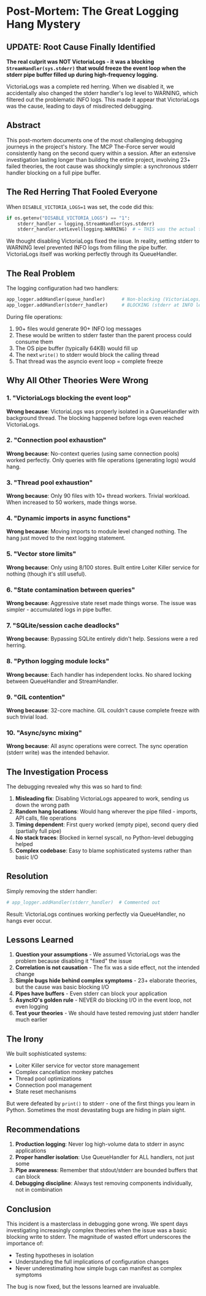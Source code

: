 # Post-Mortem: The Great Logging Hang Mystery

## UPDATE: Root Cause Finally Identified

**The real culprit was NOT VictoriaLogs - it was a blocking `StreamHandler(sys.stderr)` that would freeze the event loop when the stderr pipe buffer filled up during high-frequency logging.**

VictoriaLogs was a complete red herring. When we disabled it, we accidentally also changed the stderr handler's log level to WARNING, which filtered out the problematic INFO logs. This made it appear that VictoriaLogs was the cause, leading to days of misdirected debugging.

## Abstract

This post-mortem documents one of the most challenging debugging journeys in the project's history. The MCP The-Force server would consistently hang on the second query within a session. After an extensive investigation lasting longer than building the entire project, involving 23+ failed theories, the root cause was shockingly simple: a synchronous stderr handler blocking on a full pipe buffer.

## The Red Herring That Fooled Everyone

When `DISABLE_VICTORIA_LOGS=1` was set, the code did this:
```python
if os.getenv("DISABLE_VICTORIA_LOGS") == "1":
    stderr_handler = logging.StreamHandler(sys.stderr)
    stderr_handler.setLevel(logging.WARNING)  # ← THIS was the actual fix!
```

We thought disabling VictoriaLogs fixed the issue. In reality, setting stderr to WARNING level prevented INFO logs from filling the pipe buffer. VictoriaLogs itself was working perfectly through its QueueHandler.

## The Real Problem

The logging configuration had two handlers:
```python
app_logger.addHandler(queue_handler)      # Non-blocking (VictoriaLogs)
app_logger.addHandler(stderr_handler)     # BLOCKING (stderr at INFO level)
```

During file operations:
1. 90+ files would generate 90+ INFO log messages
2. These would be written to stderr faster than the parent process could consume them
3. The OS pipe buffer (typically 64KB) would fill up
4. The next `write()` to stderr would block the calling thread
5. That thread was the asyncio event loop = complete freeze

## Why All Other Theories Were Wrong

### 1. "VictoriaLogs blocking the event loop"
**Wrong because**: VictoriaLogs was properly isolated in a QueueHandler with background thread. The blocking happened before logs even reached VictoriaLogs.

### 2. "Connection pool exhaustion" 
**Wrong because**: No-context queries (using same connection pools) worked perfectly. Only queries with file operations (generating logs) would hang.

### 3. "Thread pool exhaustion"
**Wrong because**: Only 90 files with 10+ thread workers. Trivial workload. When increased to 50 workers, made things worse.

### 4. "Dynamic imports in async functions"
**Wrong because**: Moving imports to module level changed nothing. The hang just moved to the next logging statement.

### 5. "Vector store limits"
**Wrong because**: Only using 8/100 stores. Built entire Loiter Killer service for nothing (though it's still useful).

### 6. "State contamination between queries"
**Wrong because**: Aggressive state reset made things worse. The issue was simpler - accumulated logs in pipe buffer.

### 7. "SQLite/session cache deadlocks"
**Wrong because**: Bypassing SQLite entirely didn't help. Sessions were a red herring.

### 8. "Python logging module locks"
**Wrong because**: Each handler has independent locks. No shared locking between QueueHandler and StreamHandler.

### 9. "GIL contention"
**Wrong because**: 32-core machine. GIL couldn't cause complete freeze with such trivial load.

### 10. "Async/sync mixing"
**Wrong because**: All async operations were correct. The sync operation (stderr write) was the intended behavior.

## The Investigation Process

The debugging revealed why this was so hard to find:

1. **Misleading fix**: Disabling VictoriaLogs appeared to work, sending us down the wrong path
2. **Random hang locations**: Would hang wherever the pipe filled - imports, API calls, file operations
3. **Timing dependent**: First query worked (empty pipe), second query died (partially full pipe)
4. **No stack traces**: Blocked in kernel syscall, no Python-level debugging helped
5. **Complex codebase**: Easy to blame sophisticated systems rather than basic I/O

## Resolution

Simply removing the stderr handler:
```python
# app_logger.addHandler(stderr_handler)  # Commented out
```

Result: VictoriaLogs continues working perfectly via QueueHandler, no hangs ever occur.

## Lessons Learned

1. **Question your assumptions** - We assumed VictoriaLogs was the problem because disabling it "fixed" the issue
2. **Correlation is not causation** - The fix was a side effect, not the intended change
3. **Simple bugs hide behind complex symptoms** - 23+ elaborate theories, but the cause was basic blocking I/O
4. **Pipes have buffers** - Even stderr can block your application
5. **AsyncIO's golden rule** - NEVER do blocking I/O in the event loop, not even logging
6. **Test your theories** - We should have tested removing just stderr handler much earlier

## The Irony

We built sophisticated systems:
- Loiter Killer service for vector store management
- Complex cancellation monkey patches  
- Thread pool optimizations
- Connection pool management
- State reset mechanisms

But were defeated by `print()` to stderr - one of the first things you learn in Python. Sometimes the most devastating bugs are hiding in plain sight.

## Recommendations

1. **Production logging**: Never log high-volume data to stderr in async applications
2. **Proper handler isolation**: Use QueueHandler for ALL handlers, not just some
3. **Pipe awareness**: Remember that stdout/stderr are bounded buffers that can block
4. **Debugging discipline**: Always test removing components individually, not in combination

## Conclusion

This incident is a masterclass in debugging gone wrong. We spent days investigating increasingly complex theories when the issue was a basic blocking write to stderr. The magnitude of wasted effort underscores the importance of:
- Testing hypotheses in isolation
- Understanding the full implications of configuration changes  
- Never underestimating how simple bugs can manifest as complex symptoms

The bug is now fixed, but the lessons learned are invaluable.